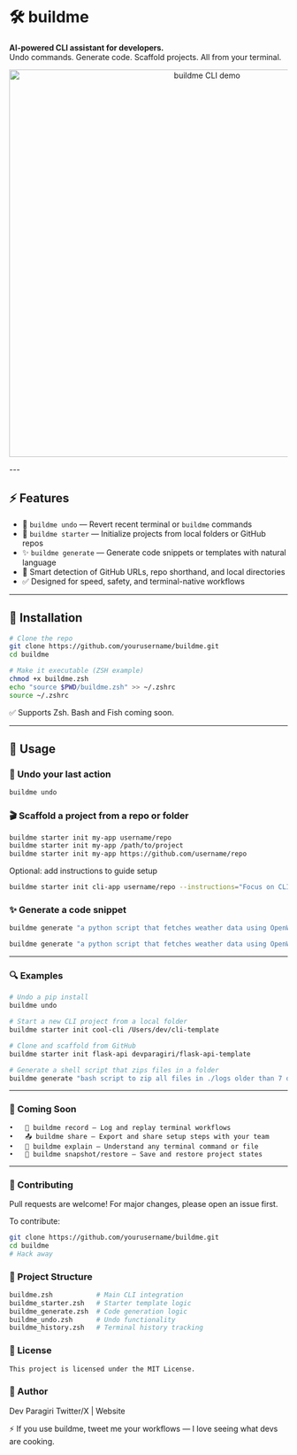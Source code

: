 # 🛠️ buildme

**AI-powered CLI assistant for developers.**  
Undo commands. Generate code. Scaffold projects. All from your terminal.

<!-- GIF Preview -->
<p align="center">
  <img src="docs/buildme-demo.gif" alt="buildme CLI demo" width="700"/>
</p>
---

## ⚡️ Features

- 🔁 `buildme undo` — Revert recent terminal or `buildme` commands
- 🚀 `buildme starter` — Initialize projects from local folders or GitHub repos
- ✨ `buildme generate` — Generate code snippets or templates with natural language
- 🧠 Smart detection of GitHub URLs, repo shorthand, and local directories
- ✅ Designed for speed, safety, and terminal-native workflows

---

## 🔧 Installation

```bash
# Clone the repo
git clone https://github.com/yourusername/buildme.git
cd buildme

# Make it executable (ZSH example)
chmod +x buildme.zsh
echo "source $PWD/buildme.zsh" >> ~/.zshrc
source ~/.zshrc
```
✅ Supports Zsh. Bash and Fish coming soon.

---

## 🚀 Usage

### 🧠 Undo your last action

```bash
buildme undo
```

### 🎬 Scaffold a project from a repo or folder
```bash
buildme starter init my-app username/repo
buildme starter init my-app /path/to/project
buildme starter init my-app https://github.com/username/repo
```

Optional: add instructions to guide setup
```bash
buildme starter init cli-app username/repo --instructions="Focus on CLI structure only"
```
### ✨ Generate a code snippet
```bash
buildme generate "a python script that fetches weather data using OpenWeatherMap API"

buildme generate "a python script that fetches weather data using OpenWeatherMap API"
```
---

### 🔍 Examples

```bash
# Undo a pip install
buildme undo

# Start a new CLI project from a local folder
buildme starter init cool-cli /Users/dev/cli-template

# Clone and scaffold from GitHub
buildme starter init flask-api devparagiri/flask-api-template

# Generate a shell script that zips files in a folder
buildme generate "bash script to zip all files in ./logs older than 7 days"

```
---

### 🔮 Coming Soon
	•	🎥 buildme record — Log and replay terminal workflows
	•	📤 buildme share — Export and share setup steps with your team
	•	🧠 buildme explain — Understand any terminal command or file
	•	💾 buildme snapshot/restore — Save and restore project states
---

### 🤝 Contributing
Pull requests are welcome! For major changes, please open an issue first.

To contribute:  
```bash
git clone https://github.com/yourusername/buildme.git
cd buildme
# Hack away
```

### 📂 Project Structure
```bash
buildme.zsh           # Main CLI integration
buildme_starter.zsh   # Starter template logic
buildme_generate.zsh  # Code generation logic
buildme_undo.zsh      # Undo functionality
buildme_history.zsh   # Terminal history tracking
```

### 📜 License
```bash
This project is licensed under the MIT License.
```

### 📣 Author

Dev Paragiri
Twitter/X | Website

⚡ If you use buildme, tweet me your workflows — I love seeing what devs are cooking.

